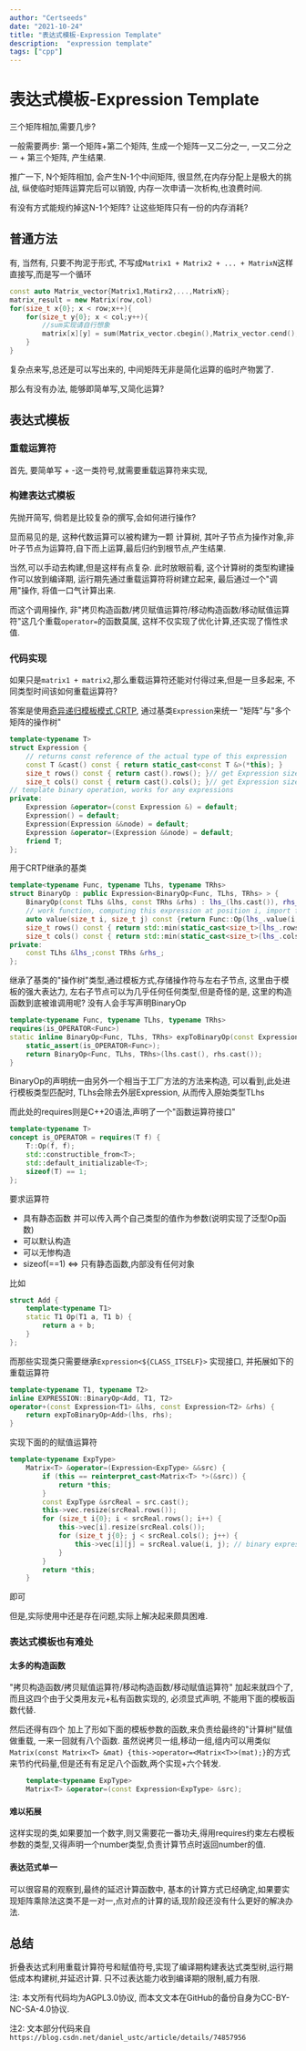 ```yaml
---
author: "Certseeds"
date: "2021-10-24"
title: "表达式模板-Expression Template"
description:  "expression template"
tags: ["cpp"]
---
```


# 表达式模板-Expression Template

三个矩阵相加,需要几步?

一般需要两步: 第一个矩阵+第二个矩阵, 生成一个矩阵一又二分之一, 一又二分之一 + 第三个矩阵, 产生结果.

推广一下, N个矩阵相加, 会产生N-1个中间矩阵, 很显然,在内存分配上是极大的挑战, 纵使临时矩阵运算完后可以销毁, 内存一次申请一次析构,也浪费时间.

有没有方式能规约掉这N-1个矩阵? 让这些矩阵只有一份的内存消耗?

## 普通方法

有, 当然有, 只要不拘泥于形式, 不写成`Matrix1 + Matrix2 + ... + MatrixN`这样直接写,而是写一个循环

``` cpp
const auto Matrix_vector{Matrix1,Matirx2,...,MatrixN};
matrix_result = new Matrix(row,col)
for(size_t x{0}; x < row;x++){
    for(size_t y{0}; x < col;y++){
        //sum实现请自行想象
        matrix[x][y] = sum(Matrix_vector.cbegin(),Matrix_vector.cend(),x,y,[](Matrix m,auto x,auto y){return m[x][y]});
    }
}
```

复杂点来写,总还是可以写出来的, 中间矩阵无非是简化运算的临时产物罢了.

那么有没有办法, 能够即简单写,又简化运算?

## 表达式模板

### 重载运算符

首先, 要简单写 + -这一类符号,就需要重载运算符来实现,

### 构建表达式模板

先抛开简写, 倘若是比较复杂的撰写,会如何进行操作?

显而易见的是, 这种代数运算可以被构建为一颗 计算树, 其叶子节点为操作对象,非叶子节点为运算符,自下而上运算,最后归约到根节点,产生结果.

当然,可以手动去构建,但是这样有点复杂. 此时放眼前看, 这个计算树的类型构建操作可以放到编译期, 运行期先通过重载运算符将树建立起来, 最后通过一个"调用"操作, 将值一口气计算出来.

而这个调用操作, 非"拷贝构造函数/拷贝赋值运算符/移动构造函数/移动赋值运算符"这几个重载`operator=`的函数莫属, 这样不仅实现了优化计算,还实现了惰性求值.

### 代码实现

如果只是`matrix1 + matrix2`,那么重载运算符还能对付得过来,但是一旦多起来, 不同类型时间该如何重载运算符?

答案是使用[奇异递归模板模式,CRTP](http://blog.certseeds.com/2021/crtp_class_extend_itself), 通过基类`Expression`来统一 "矩阵"与"多个矩阵的操作树"

``` cpp
template<typename T>
struct Expression {
    // returns const reference of the actual type of this expression
    const T &cast() const { return static_cast<const T &>(*this); }
    size_t rows() const { return cast().rows(); }// get Expression size
    size_t cols() const { return cast().cols(); }// get Expression size
// template binary operation, works for any expressions
private:
    Expression &operator=(const Expression &) = default;
    Expression() = default;
    Expression(Expression &&node) = default;
    Expression &operator=(Expression &&node) = default;
    friend T;
};
```

用于CRTP继承的基类

``` cpp
template<typename Func, typename TLhs, typename TRhs>
struct BinaryOp : public Expression<BinaryOp<Func, TLhs, TRhs> > {
    BinaryOp(const TLhs &lhs, const TRhs &rhs) : lhs_(lhs.cast()), rhs_(rhs.cast()) {}
    // work function, computing this expression at position i, import for lazy computing
    auto value(size_t i, size_t j) const {return Func::Op(lhs_.value(i, j), rhs_.value(i, j));}
    size_t rows() const { return std::min(static_cast<size_t>(lhs_.rows()), static_cast<size_t>(rhs_.rows())); }
    size_t cols() const { return std::min(static_cast<size_t>(lhs_.cols()), static_cast<size_t>(rhs_.cols())); }
private:
    const TLhs &lhs_;const TRhs &rhs_;
};
```

继承了基类的"操作树"类型,通过模板方式,存储操作符与左右子节点, 这里由于模板的强大表达力, 左右子节点可以为几乎任何任何类型,但是奇怪的是, 这里的构造函数到底被谁调用呢? 没有人会手写声明BinaryOp

``` cpp
template<typename Func, typename TLhs, typename TRhs>
requires(is_OPERATOR<Func>)
static inline BinaryOp<Func, TLhs, TRhs> expToBinaryOp(const Expression<TLhs> &lhs, const Expression<TRhs> &rhs) {
    static_assert(is_OPERATOR<Func>);
    return BinaryOp<Func, TLhs, TRhs>(lhs.cast(), rhs.cast());
}
```

BinaryOp的声明统一由另外一个相当于工厂方法的方法来构造, 可以看到,此处进行模板类型匹配时, TLhs会除去外层Expression, 从而传入原始类型TLhs

而此处的requires则是C++20语法,声明了一个"函数运算符接口"

``` cpp
template<typename T>
concept is_OPERATOR = requires(T f) {
    T::Op(f, f);
    std::constructible_from<T>;
    std::default_initializable<T>;
    sizeof(T) == 1;
};
```

要求运算符
+ 具有静态函数 并可以传入两个自己类型的值作为参数(说明实现了泛型Op函数)
+ 可以默认构造
+ 可以无惨构造
+ sizeof(==1) <=> 只有静态函数,内部没有任何对象

比如

``` cpp
struct Add {
    template<typename T1>
    static T1 Op(T1 a, T1 b) {
        return a + b;
    }
};
```

而那些实现类只需要继承`Expression<${CLASS_ITSELF}>`
实现接口, 并拓展如下的重载运算符

``` cpp
template<typename T1, typename T2>
inline EXPRESSION::BinaryOp<Add, T1, T2>
operator+(const Expression<T1> &lhs, const Expression<T2> &rhs) {
    return expToBinaryOp<Add>(lhs, rhs);
}
```

实现下面的的赋值运算符

``` cpp
template<typename ExpType>
    Matrix<T> &operator=(Expression<ExpType> &&src) {
        if (this == reinterpret_cast<Matrix<T> *>(&src)) {
            return *this;
        }
        const ExpType &srcReal = src.cast();
        this->vec.resize(srcReal.rows());
        for (size_t i{0}; i < srcReal.rows(); i++) {
            this->vec[i].resize(srcReal.cols());
            for (size_t j{0}; j < srcReal.cols(); j++) {
                this->vec[i][j] = srcReal.value(i, j); // binary expression value work function
            }
        }
        return *this;
    }
```

即可

但是,实际使用中还是存在问题,实际上解决起来颇具困难.

### 表达式模板也有难处

#### 太多的构造函数

"拷贝构造函数/拷贝赋值运算符/移动构造函数/移动赋值运算符" 加起来就四个了, 而且这四个由于父类用友元+私有函数实现的, 必须显式声明, 不能用下面的模板函数代替.

然后还得有四个 加上了形如下面的模板参数的函数,来负责给最终的"计算树"赋值做重载, 一来一回就有八个函数. 虽然说拷贝一组,移动一组,组内可以用类似 `Matrix(const Matrix<T> &mat) {this->operator=<Matrix<T>>(mat);}`的方式来节约代码量,但是还有有足足八个函数,两个实现+六个转发.

``` cpp
    template<typename ExpType>
    Matrix<T> &operator=(const Expression<ExpType> &src);
```

#### 难以拓展

这样实现的类,如果要加一个数字,则又需要花一番功夫,得用requires约束左右模板参数的类型,又得声明一个number类型,负责计算节点时返回number的值.

#### 表达范式单一

可以很容易的观察到,最终的延迟计算函数中, 基本的计算方式已经确定,如果要实现矩阵乘除法这类不是一对一,点对点的计算的话,现阶段还没有什么更好的解决办法.

## 总结

折叠表达式利用重载计算符号和赋值符号,实现了编译期构建表达式类型树,运行期低成本构建树,并延迟计算. 只不过表达能力收到编译期的限制,威力有限.




注: 本文所有代码均为AGPL3.0协议, 而本文文本在GitHub的备份自身为CC-BY-NC-SA-4.0协议.

注2: 文本部分代码来自 `https://blog.csdn.net/daniel_ustc/article/details/74857956`
